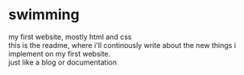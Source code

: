 # swimming
my first website, mostly html and css<br>
this is the readme, where i'll continously write about the new things i implement on my first website. <br>
just like a blog or documentation